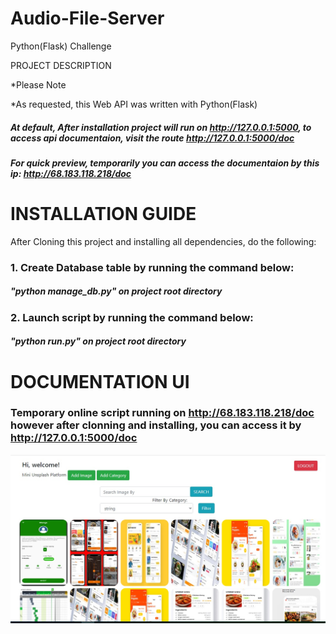 # Audio-File-Server
Python(Flask) Challenge

PROJECT DESCRIPTION

*Please Note

*As requested, this Web API was written with Python(Flask)
##### At default, After installation project will run on http://127.0.0.1:5000, to access api documentaion, visit the route http://127.0.0.1:5000/doc
##### For quick preview, temporarily you can access the documentaion by this ip: http://68.183.118.218/doc

# INSTALLATION GUIDE
After Cloning this project and installing all dependencies, do the following:

### 1. Create Database table by running the command below: 
#####    "python manage_db.py" on project root directory
### 2. Launch script by running the command below:
#####    "python run.py" on project root directory

# DOCUMENTATION UI
### Temporary online script running on http://68.183.118.218/doc however after clonning and installing, you can access it by http://127.0.0.1:5000/doc


![](https://github.com/peterewanfo/mini-unsplash-clone/blob/master/home_screenshot.jpg?raw=true)
